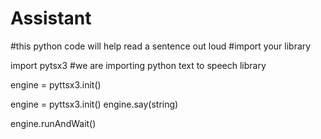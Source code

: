 # Assistant
#this python code will help read a sentence out loud
#import your library
 
import pytsx3 #we are importing python text to speech library

engine = pyttsx3.init()

   engine = pyttsx3.init()
   engine.say(string)
   
   engine.runAndWait()
